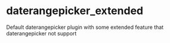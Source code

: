 # daterangepicker_extended
Default daterangepicker plugin with some extended feature that daterangepicker not support
